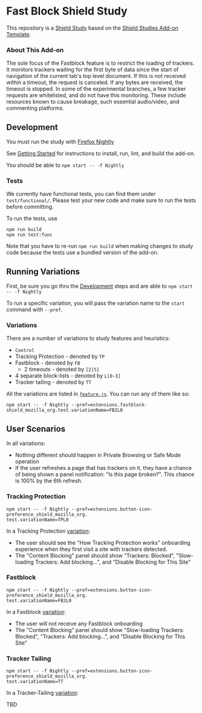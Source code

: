 # Fast Block Shield Study

This repository is a [Shield Study](https://wiki.mozilla.org/Firefox/Shield/Shield_Studies) based on the [Shield Studies Add-on Template](https://github.com/mozilla/shield-studies-addon-template). 

### About This Add-on

The sole focus of the Fastblock feature is to restrict the loading of trackers. It monitors trackers waiting for the first byte of data since the start of navigation of the current tab's top level document. If this is not received within a timeout, the request is canceled. If any bytes are received, the timeout is stopped. In some of the experimental branches, a few tracker requests are whitelisted, and do not have this monitoring. These include resources known to cause breakage, such essential audio/video, and commenting platforms.

## Development

You must run the study with [Firefox
Nightly](https://www.mozilla.org/en-US/firefox/channel/desktop/#nightly)

See [Getting
Started](https://github.com/mozilla/FastBlockShield/blob/master/docs/DEV.md#getting-started) for instructions to install, run, lint, and build the add-on.

You should be able to `npm start -- -f Nightly`

### Tests

We currently have functional tests, you can find them under `test/functional/`.
Please test your new code and make sure to run the tests before committing.

To run the tests, use

```shell
npm run build
npm run test:func
```

Note that you have to re-run `npm run build` when making changes to study code because the tests use a bundled version of the add-on.

## Running Variations

First, be sure you go thru the [Development](#Development) steps and are able
to `npm start -- -f Nightly`

To run a specific variation, you will pass the variation name to the `start`
command with `--pref`.

### Variations

There are a number of variations to study features and heuristics:

  * `Control`
  * Tracking Protection - denoted by `TP`
  * Fastblock - denoted by `FB`
    * 2 timeouts - denoted by `[2|5]`
  * 4 separate block-lists - denoted by `L[0-3]`
  * Tracker tailing - denoted by `TT`

All the variations are listed in
[`feature.js`](https://github.com/mozilla/FastBlockShield/blob/master/src/feature.js).
You can run any of them like so:

```
npm start -- -f Nightly --pref=extensions.fastblock-shield_mozilla_org.test.variationName=FB2L0
```

## User Scenarios

In all variations:

  * Nothing different should happen in Private Browsing or Safe Mode operation
  * If the user refreshes a page that has trackers on it, they have a chance of being shown
    a panel notification: "Is this page broken?". This chance is 100% by the 6th refresh.

### Tracking Protection

```
npm start -- -f Nightly --pref=extensions.button-icon-preference_shield_mozilla_org.
test.variationName=TPL0
```

In a Tracking Protection [variation](#variations):

  * The user should see the "How Tracking Protection works" onboarding experience
    when they first visit a site with trackers detected.
  * The "Content Blocking" panel should show "Trackers: Blocked",
    "Slow-loading Trackers: Add blocking...", and "Disable Blocking for This
    Site"

### Fastblock

```
npm start -- -f Nightly --pref=extensions.button-icon-preference_shield_mozilla_org.
test.variationName=FB2L0
```

In a Fastblock [variation](#variations):

  * The user will not receive any Fastblock onboarding
  * The "Content Blocking" panel should show "Slow-loading Trackers: Blocked",
    "Trackers: Add blocking...", and "Disable Blocking for This Site"

### Tracker Tailing

```
npm start -- -f Nightly --pref=extensions.button-icon-preference_shield_mozilla_org.
test.variationName=TT
```

In a Tracker-Tailing [variation](#variations):

TBD
